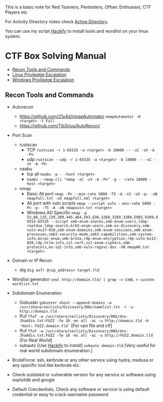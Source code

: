 This is a basic note for Red Teamers, Pentesters, Offsec Enthusiast, CTF Players etc

For Activity Directory notes check [Active Directory](https://github.com/ZishanAdThandar/pentest/blob/main/notes/ActiveDirectory.md).

You can use my script [Hackify](https://github.com/ZishanAdThandar/hackify) to install tools and wordlist on your linux system.

# CTF Box Solving Manual

- [Recon Tools and Commands](#recon-tools-and-commands)
- [Linux Priviledge Escalation](https://github.com/ZishanAdThandar/hacknotes)
- [Windows Priviledge Escalation](https://github.com/ZishanAdThandar/hacknotes)

## Recon Tools and Commands

- Autorecon
   - https://github.com/21y4d/nmapAutomator `nmapAutomator -H <target> -t Full`
   - https://github.com/Tib3rius/AutoRecon/
- Port Scan
   - rustscan
      - TCP `rustscan -r 1-65535 -a <target> -b 10000 -- -sC -sV -A -Pn`
      - udp `rustscan --udp -r 1-65535 -a <target> -b 10000 -- -sC -sV -A -Pn`
   - naabu
      - tcp all `naabu -p - -host <target>`
      - `naabu --nmap-cli "nmap -sC -sV -A -Pn" -p - -rate 10000 -host <target>`
   - nmap
      - Basic All port `nmap -Pn --min-rate 5000 -T5 -A -sS -sU -p- -oN nmapfull.txt -oX nmapfull.xml <target>`
      - All port with vuln scripts `nmap --script vuln --min-rate 5000 -Pn -p- -T5 -A -oN nmapvuln.txt <target>`
      - Windows AD Specific `nmap -p 53,88,135,139,389,445,464,593,636,3268,3269,3389,5985,9389,49152-65535 --script smb-enum-shares,smb-enum-users,ldap-rootdse,ldap-search,krb5-enum-users,smb-os-discovery,smb-vuln-ms17-010,smb-enum-domains,smb-enum-sessions,smb-enum-processes,smb2-security-mode,smb2-capabilities,smb-system-info,msrpc-enum,smb-brute,rdp-enum-encryption,rdp-vuln-ms12-020,rdp-ntlm-info,ssl-cert,ssl-enum-ciphers,smb-protocols,ms-sql-info,smb-vuln-regsvc-dos -oN nmapAD.txt <target> `


- Domain or IP Recon
   - dig `dig axfr @<ip_address> target.tld`
     
- Wordlist generator
   `cewl http://domain.tld/ | grep -v CeWL > custom-wordlist.txt`

- Subdomain Enumeration
   - Gobuster `gobuster vhost --append-domain -w /usr/share/seclists/Discovery/DNS/namelist.txt -r -u http://domain.tld`
   - ffuf `ffuf -w /usr/share/seclists/Discovery/DNS/dns-Jhaddix.txt:FUZZ -fw 18 -mc all -ac -u http://domain.tld -H 'Host: FUZZ.domain.tld'` [For vpn file and ctf]
   - ffuf `ffuf -w /usr/share/seclists/Discovery/DNS/dns-Jhaddix.txt:FUZZ -fw 18 -mc all -ac -u http://FUZZ.domain.tld` [For Real World]
   - subauto [Use [Hackify](https://github.com/ZishanAdThandar/hackify) to install] `subauto domain.tld` [Very useful for real world subdomain enumeration.]

- BruteForce: ssh, kerbrute or any other service using hydra, medusa or any specific tool like kerbrute etc.

- Check outdated or vulnerable version for any service or software using exploitdb and google

- Default Crecdentials, Check any software or service is using default credential or easy to crack username password






